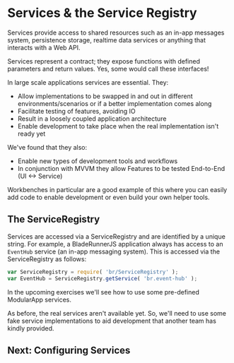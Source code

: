 # Services & the Service Registry

Services provide access to shared resources such as an in-app messages system,
persistence storage, realtime data services or anything that interacts with
a Web API.

Services represent a contract; they expose functions with defined parameters and
return values. Yes, some would call these interfaces!

In large scale applications services are essential. They:

* Allow implementations to be swapped in and out in different environments/scenarios or if a better implementation comes along
* Facilitate testing of features, avoiding IO
* Result in a loosely coupled application architecture
* Enable development to take place when the real implementation isn't ready yet

We've found that they also:

* Enable new types of development tools and workflows
* In conjunction with MVVM they allow Features to be tested End-to-End (UI <-> Service)

Workbenches in particular are a good example of this where you can easily add code to enable
development or even build your own helper tools.

## The ServiceRegistry

Services are accessed via a ServiceRegistry and are identified by a unique string.
For example, a BladeRunnerJS application always has access to an `EventHub` service
(an in-app messaging system). This is accessed via the ServiceRegistry as follows:

```js
var ServiceRegistry = require( 'br/ServiceRegistry' );
var EventHub = ServiceRegistry.getService( 'br.event-hub' );
```

In the upcoming exercises we'll see how to use some pre-defined ModularApp services.

As before, the real services aren't available yet. So, we'll need to use some
fake service implementations to aid development that another team has kindly provided.

## Next: Configuring Services
